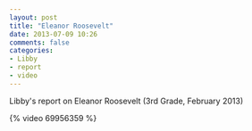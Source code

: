```yaml
---
layout: post
title: "Eleanor Roosevelt"
date: 2013-07-09 10:26
comments: false
categories: 
- Libby
- report
- video
---
```

Libby's report on Eleanor Roosevelt (3rd Grade, February 2013)

{% video 69956359 %}
